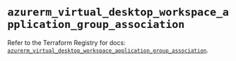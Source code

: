 # `azurerm_virtual_desktop_workspace_application_group_association`

Refer to the Terraform Registry for docs: [`azurerm_virtual_desktop_workspace_application_group_association`](https://registry.terraform.io/providers/hashicorp/azurerm/3.106.1/docs/resources/virtual_desktop_workspace_application_group_association).
